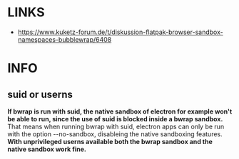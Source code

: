 # LINKS

- https://www.kuketz-forum.de/t/diskussion-flatpak-browser-sandbox-namespaces-bubblewrap/6408

# INFO
## suid or userns

**If bwrap is run with suid, the native sandbox of electron for example won't be able to run, since the use of suid is blocked inside a bwrap sandbox.** That means when running bwrap with suid, electron apps can only be run with the option --no-sandbox, disableing the native sandboxing features. **With unprivileged userns available both the bwrap sandbox and the native sandbox work fine.**